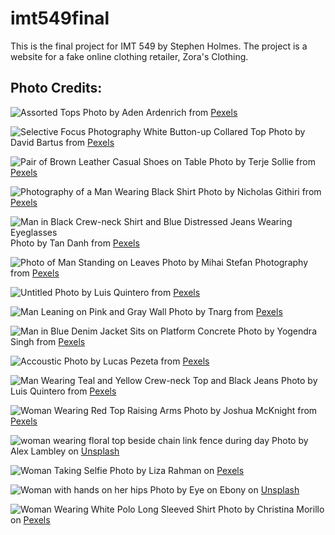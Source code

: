 # imt549final

This is the final project for IMT 549 by Stephen Holmes. The project is a website for a fake online clothing retailer, Zora's Clothing.

## Photo Credits:

![Assorted Tops](images/banner.jpg) Photo by Aden Ardenrich from [Pexels](https://www.pexels.com/photo/black-and-white-black-and-white-clothes-clothing-581339/)

![Selective Focus Photography White Button-up Collared Top](images/pexels-photo-297933.jpeg) Photo by David Bartus from [Pexels](https://www.pexels.com/photo/blur-box-business-checkered-shirt-297933/)

![Pair of Brown Leather Casual Shoes on Table](images/pexels-photo-298863.jpeg) Photo by Terje Sollie from [Pexels](https://www.pexels.com/photo/classic-clothes-commerce-fashion-298863/)

![Photography of a Man Wearing Black Shirt](images/pexels-photo-1099902.jpeg) Photo by Nicholas Githiri from [Pexels](https://www.pexels.com/photo/photography-of-a-man-wearing-black-shirt-1099902/)

![Man in Black Crew-neck Shirt and Blue Distressed Jeans Wearing Eyeglasses](images/pexels-photo-1129019.jpeg) Photo by Tan Danh from [Pexels](https://www.pexels.com/photo/man-in-black-crew-neck-shirt-and-blue-distressed-jeans-wearing-eyeglasses-1129019/)

![Photo of Man Standing on Leaves](images/pexels-photo-1518489.jpeg) Photo by Mihai Stefan Photography from [Pexels](https://www.pexels.com/photo/photo-of-a-man-standing-on-leaves-1518489/)

![Untitled](images/pexels-photo-1600009.jpeg) Photo by Luis Quintero from [Pexels](https://www.pexels.com/ro-ro/fotografie/adult-baiat-barbat-blue-jeans-1600009/)

![Man Leaning on Pink and Gray Wall](images/pexels-photo-2061902.jpeg) Photo by Tnarg from [Pexels](https://www.pexels.com/photo/man-leaning-on-pink-and-gray-wall-2061902/)

![Man in Blue Denim Jacket Sits on Platform Concrete](images/pexels-photo-2077976.jpeg) Photo by Yogendra Singh from [Pexels](https://www.pexels.com/photo/man-in-blue-denim-jacket-sits-on-platform-concrete-2077976/)

![Accoustic](images/pexels-photo-2079167.jpeg) Photo by Lucas Pezeta from [Pexels](https://www.pexels.com/zh-tw/photo/accoustic-2079167/)

![Man Wearing Teal and Yellow Crew-neck Top and Black Jeans](images/pexels-photo-2213141.jpeg) Photo by Luis Quintero from [Pexels](https://www.pexels.com/photo/man-wearing-teal-and-yellow-crew-neck-top-and-black-jeans-2213141/)

![Woman Wearing Red Top Raising Arms](images/colorful_blouse.jpg) Photo by Joshua McKnight from [Pexels](https://www.pexels.com/photo/woman-wearing-red-top-raising-arms-1544725/)

![woman wearing floral top beside chain link fence during day](images/flower_top.jpg) Photo by Alex Lambley on [Unsplash](https://unsplash.com/photos/i2AmfpRO0Cc)

![Woman Taking Selfie](images/women_denim.jpg) Photo by Liza Rahman on [Pexels](https://www.pexels.com/photo/woman-taking-selfie-1766055/)

![Woman with hands on her hips](images/orange_top.jpg) Photo by Eye on Ebony on [Unsplash](https://unsplash.com/photos/OExQjtxbIpE)

![Woman Wearing White Polo Long Sleeved Shirt](images/woman_in_tie.jpg) Photo by Christina Morillo on [Pexels](https://www.pexels.com/photo/woman-wearing-white-polo-long-sleeved-shirt-1181695/)
